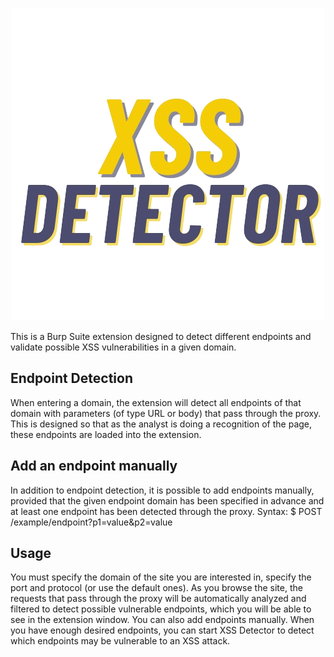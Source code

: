 <p align="center">
<img src="https://github.com/vkg-07/XSS-Detector/blob/main/files/XSS_Detector.png">
</p>

This is a Burp Suite extension designed to detect different endpoints and validate possible XSS vulnerabilities in a given domain.


Endpoint Detection
------------------

When entering a domain, the extension will detect all endpoints of that domain with parameters (of type URL or body) that pass through the proxy. 
This is designed so that as the analyst is doing a recognition of the page, these endpoints are loaded into the extension.

Add an endpoint manually
------------------------

In addition to endpoint detection, it is possible to add endpoints manually, provided that the given endpoint domain has been specified in advance 
and at least one endpoint has been detected through the proxy.
Syntax: $ POST /example/endpoint?p1=value&p2=value

Usage
-----
You must specify the domain of the site you are interested in, specify the port and protocol (or use the default ones).
As you browse the site, the requests that pass through the proxy will be automatically analyzed and filtered to detect possible vulnerable endpoints,
which you will be able to see in the extension window. You can also add endpoints manually.
When you have enough desired endpoints, you can start XSS Detector to detect which endpoints may be vulnerable to an XSS attack.
